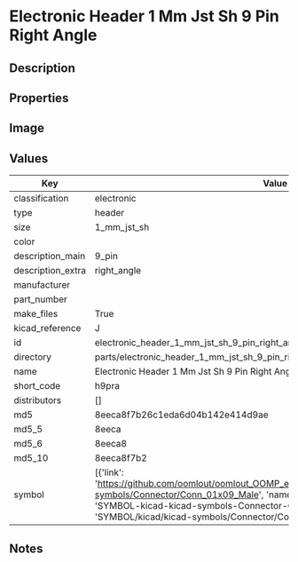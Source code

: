 # Electronic Header 1 Mm Jst Sh 9 Pin Right Angle

## Description

## Properties


## Image


## Values

| Key | Value |
| --- | --- |
| classification | electronic |
| type | header |
| size | 1_mm_jst_sh |
| color |  |
| description_main | 9_pin |
| description_extra | right_angle |
| manufacturer |  |
| part_number |  |
| make_files | True |
| kicad_reference | J |
| id | electronic_header_1_mm_jst_sh_9_pin_right_angle |
| directory | parts/electronic_header_1_mm_jst_sh_9_pin_right_angle |
| name | Electronic Header 1 Mm Jst Sh 9 Pin Right Angle |
| short_code | h9pra |
| distributors | [] |
| md5 | 8eeca8f7b26c1eda6d04b142e414d9ae |
| md5_5 | 8eeca |
| md5_6 | 8eeca8 |
| md5_10 | 8eeca8f7b2 |
| symbol | [{'link': 'https://github.com/oomlout/oomlout_OOMP_eda_V2/tree/main/SYMBOL/kicad/kicad-symbols/Connector/Conn_01x09_Male', 'name': 'Connector : Conn_01x09_Male', 'id': 'SYMBOL-kicad-kicad-symbols-Connector-Conn_01x09_Male', 'directory': 'SYMBOL/kicad/kicad-symbols/Connector/Conn_01x09_Male/'}] |

## Notes


